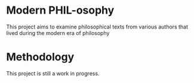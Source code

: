 # Modern PHIL-osophy
This project aims to examine philosophical texts from various authors that lived during the modern era of philosophy

# Methodology
This project is still a work in progress.

